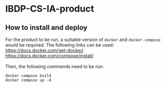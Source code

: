 # IBDP-CS-IA-product

## How to install and deploy
For the product to be run, a suitable version of `docker` and `docker-compose` would be required. The following links can be used:
<br/>
https://docs.docker.com/get-docker/
<br/>
https://docs.docker.com/compose/install/
<br/>
<br/>
Then, the following commands need to be run:
```
docker compose build 
docker compose up -d
```